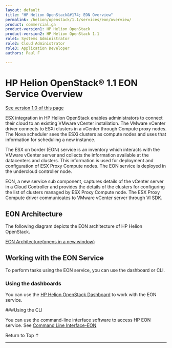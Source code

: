 ```yaml
---
layout: default
title: "HP Helion OpenStack&#174; EON Overview"
permalink: /helion/openstack/1.1/services/eon/overview/
product: commercial.ga
product-version1: HP Helion OpenStack
product-version2: HP Helion OpenStack 1.1
role1: Systems Administrator 
role2: Cloud Administrator 
role3: Application Developer 
authors: Paul F

---
```

<!--PUBLISHED-->

<script>

function PageRefresh {
onLoad="window.refresh"
}

PageRefresh();

</script>

<!--
<p style="font-size: small;"> <a href="/helion/openstack/1.1/services/compute/overview/">&#9664; PREV</a> | <a href="/helion/openstack/1.1/services/overview/">&#9650; UP</a> | <a href="/helion/openstack/1.1/services/imaging/overview/"> NEXT &#9654</a> </p>
-->


# HP Helion OpenStack&#174; 1.1 EON Service Overview #
[See version 1.0 of this page](/helion/openstack/services/eon/overview/)

ESX integration in HP Helion OpenStack enables administrators to connect their cloud to an existing VMware vCenter installation. The VMware vCenter driver connects to ESXi clusters in a vCenter through Compute proxy nodes. The Nova scheduler sees the ESXi clusters as compute nodes and uses that information for scheduling a new instance. 

The ESX on border (EON) service is an inventory which interacts with the VMware vCenter server and collects the information available at the datacenters and clusters. This information is used for deployment and configuration of ESX Proxy Compute nodes. The EON service is deployed in the undercloud controller node. 

EON, a new service sub component, captures details of the vCenter server in a Cloud Controller and provides the details of the clusters for configuring the list of clusters managed by ESX Proxy Compute node. The ESX Proxy Compute driver communicates to VMware vCenter server through VI SDK. 


<!---
*  A RESTful API service

* A Conductor service <!--, which does the bulk of the work of interacting with VMWare vCenter Server, collects and monitors the inventory of Datacenters, Clusters and vSwitch / dvSwitch details and makes it available to other services through REST APIs-->
<!--
* A Database and DB API <!---for storing the list of managed vCenter Servers and its associated Datacenter vSwitch / dvSwitch,  activated / imported Clusters details--->
<!--
* The message bus is used to communicate between eon-api and eon-conductor.
--->

## EON Architecture

The following diagram depicts the EON architecture of HP Helion OpenStack.

<a href="javascript:window.open('/content/documentation/media//eon-architecture.png','_blank','toolbar=no,menubar=no,resizable=yes,scrollbars=yes')">EON Architecture(opens in a new window)</a>

<!---
<img src="media/eon-architecture.png" /> --->

## Working with the EON Service

To perform tasks using the EON service, you can use the dashboard or CLI.

### Using the dashboards<a name="UI"></a>

You can use the [HP Helion OpenStack Dashboard](/helion/openstack/1.1/undercloud/resource/esx/compute/) to work with the EON service.

###Using the CLI<a name="cli"></a>

You can use the command-line interface software to access HP EON service. See [Command Line Interface-EON](/helion/openstack/1.1/undercloud/eon/cli/)


<a href="#top" style="padding:14px 0px 14px 0px; text-decoration: none;"> Return to Top &#8593; </a>


----
